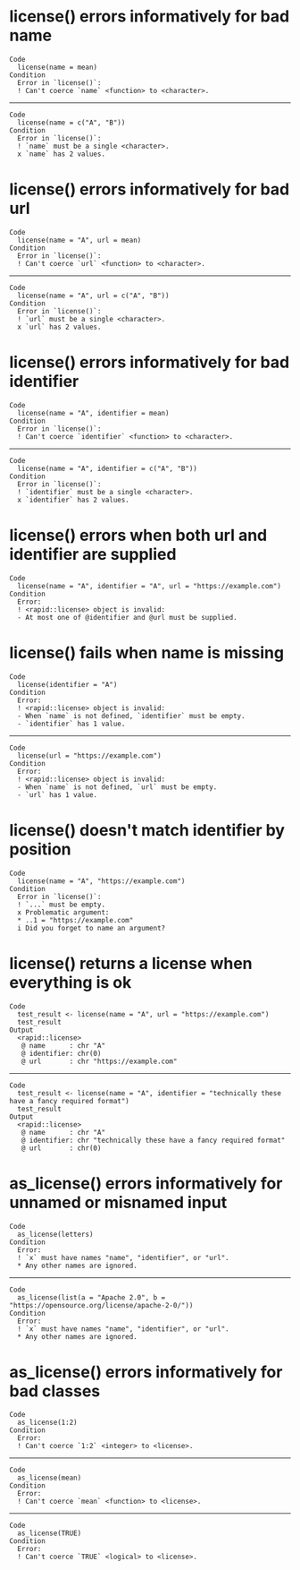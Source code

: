 # license() errors informatively for bad name

    Code
      license(name = mean)
    Condition
      Error in `license()`:
      ! Can't coerce `name` <function> to <character>.

---

    Code
      license(name = c("A", "B"))
    Condition
      Error in `license()`:
      ! `name` must be a single <character>.
      x `name` has 2 values.

# license() errors informatively for bad url

    Code
      license(name = "A", url = mean)
    Condition
      Error in `license()`:
      ! Can't coerce `url` <function> to <character>.

---

    Code
      license(name = "A", url = c("A", "B"))
    Condition
      Error in `license()`:
      ! `url` must be a single <character>.
      x `url` has 2 values.

# license() errors informatively for bad identifier

    Code
      license(name = "A", identifier = mean)
    Condition
      Error in `license()`:
      ! Can't coerce `identifier` <function> to <character>.

---

    Code
      license(name = "A", identifier = c("A", "B"))
    Condition
      Error in `license()`:
      ! `identifier` must be a single <character>.
      x `identifier` has 2 values.

# license() errors when both url and identifier are supplied

    Code
      license(name = "A", identifier = "A", url = "https://example.com")
    Condition
      Error:
      ! <rapid::license> object is invalid:
      - At most one of @identifier and @url must be supplied.

# license() fails when name is missing

    Code
      license(identifier = "A")
    Condition
      Error:
      ! <rapid::license> object is invalid:
      - When `name` is not defined, `identifier` must be empty.
      - `identifier` has 1 value.

---

    Code
      license(url = "https://example.com")
    Condition
      Error:
      ! <rapid::license> object is invalid:
      - When `name` is not defined, `url` must be empty.
      - `url` has 1 value.

# license() doesn't match identifier by position

    Code
      license(name = "A", "https://example.com")
    Condition
      Error in `license()`:
      ! `...` must be empty.
      x Problematic argument:
      * ..1 = "https://example.com"
      i Did you forget to name an argument?

# license() returns a license when everything is ok

    Code
      test_result <- license(name = "A", url = "https://example.com")
      test_result
    Output
      <rapid::license>
       @ name      : chr "A"
       @ identifier: chr(0) 
       @ url       : chr "https://example.com"

---

    Code
      test_result <- license(name = "A", identifier = "technically these have a fancy required format")
      test_result
    Output
      <rapid::license>
       @ name      : chr "A"
       @ identifier: chr "technically these have a fancy required format"
       @ url       : chr(0) 

# as_license() errors informatively for unnamed or misnamed input

    Code
      as_license(letters)
    Condition
      Error:
      ! `x` must have names "name", "identifier", or "url".
      * Any other names are ignored.

---

    Code
      as_license(list(a = "Apache 2.0", b = "https://opensource.org/license/apache-2-0/"))
    Condition
      Error:
      ! `x` must have names "name", "identifier", or "url".
      * Any other names are ignored.

# as_license() errors informatively for bad classes

    Code
      as_license(1:2)
    Condition
      Error:
      ! Can't coerce `1:2` <integer> to <license>.

---

    Code
      as_license(mean)
    Condition
      Error:
      ! Can't coerce `mean` <function> to <license>.

---

    Code
      as_license(TRUE)
    Condition
      Error:
      ! Can't coerce `TRUE` <logical> to <license>.

